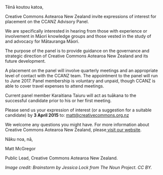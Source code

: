<html><body><p>Tēnā koutou katoa,



Creative Commons Aotearoa New Zealand invite expressions of interest for placement on the CCANZ Advisory Panel.



We are specifically interested in hearing from those with experience or involvement in Māori knowledge groups and those vested in the study of and advocacy for Mātauranga Māori.



The purpose of the panel is to provide guidance on the governance and strategic direction of Creative Commons Aotearoa New Zealand and its future development.



A placement on the panel will involve quarterly meetings and an appropriate level of contact with the CCANZ team. The appointment to the panel will run to June 2017. Panel membership is voluntary and unpaid, though CCANZ is able to cover travel expenses to attend meetings.



Current panel member Karaitiana Taiuru will act as tuākana to the successful candidate prior to his or her first meeting.



Please send us your expression of interest (or a suggestion for a suitable candidate) by <strong>3 April 2015</strong> to: <a href="mailto:matt@creativecommons.org.nz">matt@creativecommons.org.nz</a>



We welcome any questions you might have. For more information about Creative Commons Aotearoa New Zealand, please<a href="http://creativecommons.org.nz"> visit our website</a>.



Nāku noa, nā,



Matt McGregor



Public Lead, Creative Commons Aotearoa New Zealand.



<em>Image credit: Brainstorm by Jessica Lock from The Noun Project. CC BY. </em></p></body></html>